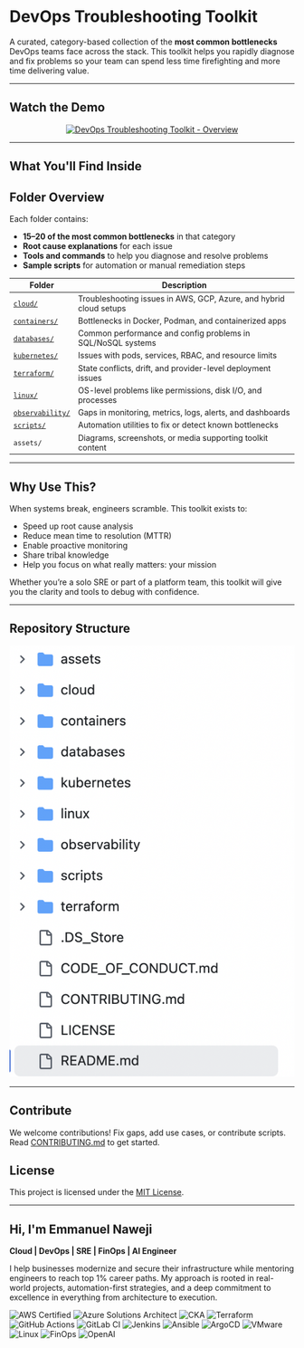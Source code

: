 # DevOps Troubleshooting Toolkit

A curated, category-based collection of the **most common bottlenecks** DevOps teams face across the stack. This toolkit helps you rapidly diagnose and fix problems so your team can spend less time firefighting and more time delivering value.

---

## Watch the Demo

<div align="center">

[![DevOps Troubleshooting Toolkit - Overview](https://img.youtube.com/vi/tF0wPL5NTnw/0.jpg)](https://www.youtube.com/watch?v=tF0wPL5NTnw)

</div>

---

## What You'll Find Inside

## Folder Overview

Each folder contains:

- **15–20 of the most common bottlenecks** in that category  
- **Root cause explanations** for each issue  
- **Tools and commands** to help you diagnose and resolve problems  
- **Sample scripts** for automation or manual remediation steps  

| Folder         | Description                                                  |
|----------------|--------------------------------------------------------------|
| [`cloud/`](cloud/bottlenecks.md)       | Troubleshooting issues in AWS, GCP, Azure, and hybrid cloud setups |
| [`containers/`](containers/bottlenecks.md)  | Bottlenecks in Docker, Podman, and containerized apps        |
| [`databases/`](databases/bottlenecks.md)   | Common performance and config problems in SQL/NoSQL systems  |
| [`kubernetes/`](kubernetes/bottlenecks.md)  | Issues with pods, services, RBAC, and resource limits        |
| [`terraform/`](terraform/bottlenecks.md)   | State conflicts, drift, and provider-level deployment issues |
| [`linux/`](linux/bottlenecks.md)       | OS-level problems like permissions, disk I/O, and processes  |
| [`observability/`](observability/bottlenecks.md) | Gaps in monitoring, metrics, logs, alerts, and dashboards  |
| [`scripts/`](scripts/scripts.md)     | Automation utilities to fix or detect known bottlenecks      |
| `assets/`      | Diagrams, screenshots, or media supporting toolkit content   |

---

## Why Use This?

When systems break, engineers scramble. This toolkit exists to:

- Speed up root cause analysis  
- Reduce mean time to resolution (MTTR)  
- Enable proactive monitoring  
- Share tribal knowledge  
- Help you focus on what really matters: your mission

Whether you’re a solo SRE or part of a platform team, this toolkit will give you the clarity and tools to debug with confidence.

---

## Repository Structure

![Repository Structure](assets/repo-structure.png)

---

## Contribute

We welcome contributions! Fix gaps, add use cases, or contribute scripts. Read [CONTRIBUTING.md](CONTRIBUTING.md) to get started.

## License

This project is licensed under the [MIT License](LICENSE).

---

## Hi, I'm Emmanuel Naweji

**Cloud | DevOps | SRE | FinOps | AI Engineer**  

I help businesses modernize and secure their infrastructure while mentoring engineers to reach top 1% career paths. My approach is rooted in real-world projects, automation-first strategies, and a deep commitment to excellence in everything from architecture to execution.

![AWS Certified](https://img.shields.io/badge/AWS-Certified-blue?logo=amazonaws)
![Azure Solutions Architect](https://img.shields.io/badge/Azure-Solutions%20Architect-0078D4?logo=microsoftazure)
![CKA](https://img.shields.io/badge/Kubernetes-CKA-blue?logo=kubernetes)
![Terraform](https://img.shields.io/badge/IaC-Terraform-623CE4?logo=terraform)
![GitHub Actions](https://img.shields.io/badge/CI/CD-GitHub%20Actions-blue?logo=githubactions)
![GitLab CI](https://img.shields.io/badge/CI/CD-GitLab%20CI-FC6D26?logo=gitlab)
![Jenkins](https://img.shields.io/badge/CI/CD-Jenkins-D24939?logo=jenkins)
![Ansible](https://img.shields.io/badge/Automation-Ansible-red?logo=ansible)
![ArgoCD](https://img.shields.io/badge/GitOps-ArgoCD-orange?logo=argo)
![VMware](https://img.shields.io/badge/Virtualization-VMware-607078?logo=vmware)
![Linux](https://img.shields.io/badge/OS-Linux-black?logo=linux)
![FinOps](https://img.shields.io/badge/FinOps-Cost%20Optimization-green?logo=money)
![OpenAI](https://img.shields.io/badge/AI-OpenAI-ff9900?logo=openai)
